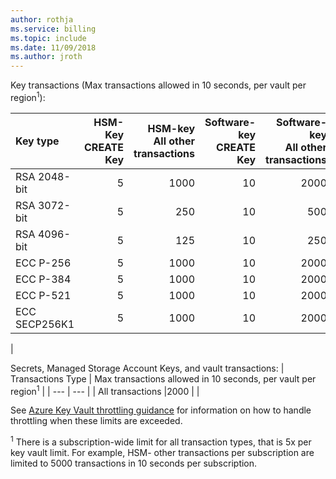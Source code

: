 ```yaml
---
author: rothja
ms.service: billing
ms.topic: include
ms.date: 11/09/2018	
ms.author: jroth
---
```

Key transactions (Max transactions allowed in 10 seconds, per vault per region<sup>1</sup>):

|Key type|HSM-Key<br>CREATE Key|HSM-key<br>All other transactions|Software-key<br>CREATE Key|Software-key<br>All other transactions|
|:---|---:|---:|---:|---:|
|RSA 2048-bit|5|1000|10|2000|
|RSA 3072-bit|5|250|10|500|
|RSA 4096-bit|5|125|10|250|
|ECC P-256|5|1000|10|2000|
|ECC P-384|5|1000|10|2000|
|ECC P-521|5|1000|10|2000|
|ECC SECP256K1|5|1000|10|2000|
|

Secrets, Managed Storage Account Keys, and vault transactions:
| Transactions Type | Max transactions allowed in 10 seconds, per vault per region<sup>1</sup> |
| --- | --- |
| All transactions |2000 |
|

See [Azure Key Vault throttling guidance](../articles/key-vault/key-vault-ovw-throttling.md) for information on how to handle throttling when these limits are exceeded.

<sup>1</sup> There is a subscription-wide limit for all transaction types, that is 5x per key vault limit. For example, HSM- other transactions per subscription are limited to 5000 transactions in 10 seconds per subscription.
